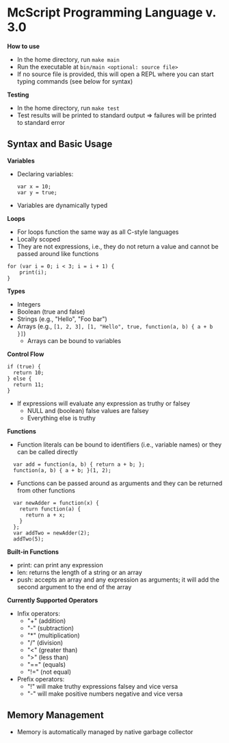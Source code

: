# McScript Programming Language v. 3.0

**How to use**
- In the home directory, run `make main`
- Run the executable at `bin/main <optional: source file>`
- If no source file is provided, this will open a REPL where you can start typing commands (see below for syntax)

**Testing**
- In the home directory, run `make test`
- Test results will be printed to standard output => failures will be printed to standard error

## Syntax and Basic Usage

**Variables**
- Declaring variables:
  ```
  var x = 10;
  var y = true;
  ```
- Variables are dynamically typed

**Loops**
- For loops function the same way as all C-style languages
- Locally scoped
- They are not expressions, i.e., they do not return a value and cannot be passed around
    like functions
```
for (var i = 0; i < 3; i = i + 1) {
    print(i);
}
```

**Types**
- Integers
- Boolean (true and false)
- Strings (e.g., "Hello", "Foo bar")
- Arrays (e.g., `[1, 2, 3], [1, "Hello", true, function(a, b) { a + b }]`)
    - Arrays can be bound to variables

**Control Flow**
```
if (true) {
  return 10;
} else {
  return 11;
}
```
- If expressions will evaluate any expression as truthy or falsey
  - NULL and (boolean) false values are falsey
  - Everything else is truthy

**Functions**
- Function literals can be bound to identifiers (i.e., variable names) or they can be called directly
```
  var add = function(a, b) { return a + b; };
  function(a, b) { a + b; }(1, 2);
```
- Functions can be passed around as arguments and they can be returned from other functions
```
  var newAdder = function(x) {
    return function(a) {
      return a + x;
    }
  };
  var addTwo = newAdder(2);
  addTwo(5);
```

**Built-in Functions**
- print: can print any expression
- len: returns the length of a string or an array
- push: accepts an array and any expression as arguments;
    it will add the second argument to the end of the array

**Currently Supported Operators**
- Infix operators:
  - "+" (addition)
  - "-" (subtraction)
  - "*" (multiplication)
  - "/" (division)
  - "<" (greater than)
  - ">" (less than)
  - "==" (equals)
  - "!=" (not equal)
- Prefix operators:
  - "!" will make truthy expressions falsey and vice versa
  - "-" will make positive numbers negative and vice versa

## Memory Management
- Memory is automatically managed by native garbage collector
